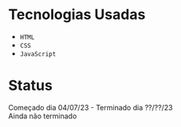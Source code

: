 # Tecnologias Usadas
- <code>HTML</code>
- <code>CSS</code>
- <code>JavaScript</code>

# Status
Começado dia 04/07/23 - Terminado dia ??/??/23<br>
Ainda não terminado
